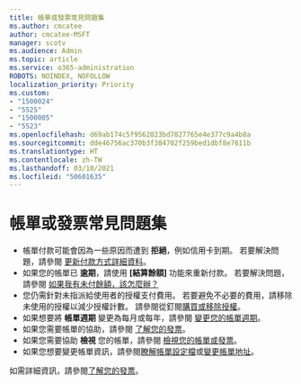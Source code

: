 ```yaml
---
title: 帳單或發票常見問題集
ms.author: cmcatee
author: cmcatee-MSFT
manager: scotv
ms.audience: Admin
ms.topic: article
ms.service: o365-administration
ROBOTS: NOINDEX, NOFOLLOW
localization_priority: Priority
ms.custom:
- "1500024"
- "5525"
- "1500005"
- "5523"
ms.openlocfilehash: d69ab174c5f9562023bd7827765e4e377c9a4b8a
ms.sourcegitcommit: dde46756ac370b3f384702f259bed1dbf8e7611b
ms.translationtype: HT
ms.contentlocale: zh-TW
ms.lasthandoff: 03/10/2021
ms.locfileid: "50601635"
---
```

# <a name="billing-or-invoice-faq"></a>帳單或發票常見問題集

- 帳單付款可能會因為一些原因而遭到 **拒絕**，例如信用卡到期。 若要解決問題，請參閱 [更新付款方式詳細資料](https://docs.microsoft.com/microsoft-365/commerce/billing-and-payments/manage-payment-methods#update-payment-method-details)。
- 如果您的帳單已 **逾期**，請使用 **[結算餘額]** 功能來重新付款。 若要解決問題，請參閱 [如果我有未付餘額，該怎麼辦？](https://docs.microsoft.com/microsoft-365/commerce/billing-and-payments/pay-for-your-subscription#what-if-i-have-an-outstanding-balance)
- 您仍需針對未指派給使用者的授權支付費用。 若要避免不必要的費用，請移除未使用的授權以減少授權計數。 請參閱從釘閱[購買或移除授權](https://docs.microsoft.com/microsoft-365/commerce/licenses/buy-licenses)。
- 如果想要將 **帳單週期** 變更為每月或每年，請參閱 [變更您的帳單週期](https://docs.microsoft.com/microsoft-365/commerce/billing-and-payments/change-payment-frequency)。
- 如果您需要帳單的協助，請參閱 [了解您的發票](https://docs.microsoft.com/microsoft-365/commerce/billing-and-payments/understand-your-invoice2)。
- 如果您需要協助 **檢視** 您的帳單，請參閱 [檢視您的帳單或發票](https://docs.microsoft.com/microsoft-365/commerce/billing-and-payments/view-your-bill-or-invoice)。
- 如果您想要變更帳單資訊，請參閱[瞭解帳單設定檔](https://docs.microsoft.com/microsoft-365/commerce/billing-and-payments/manage-billing-profiles)或[變更帳單地址](https://docs.microsoft.com/microsoft-365/commerce/billing-and-payments/change-your-billing-addresses)。

如需詳細資訊，請參閱[了解您的發票](https://docs.microsoft.com/microsoft-365/commerce/billing-and-payments/understand-your-invoice2)。